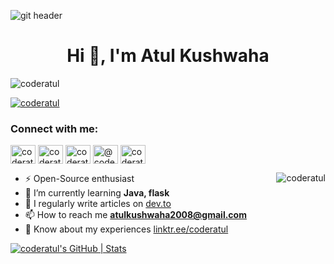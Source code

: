 ![git header](https://user-images.githubusercontent.com/72141859/148687622-94605ec7-d997-4818-b3a5-9cab9d3750b3.png)
<h1 align="center">Hi 👋, I'm Atul Kushwaha</h1>

<p align="left"> <img src="https://komarev.com/ghpvc/?username=coderatul&label=Profile%20views&color=0e75b6&style=flat" alt="coderatul"/></p>
<p align="left"> <a href="https://github.com/ryo-ma/github-profile-trophy"><img src="https://github-profile-trophy.vercel.app/?username=coderatul" alt="coderatul" /></a> </p>

<h3 align="left">Connect with me:</h3>
<p align="left">
<a href="https://dev.to/coderatul" target="blank"><img align="center" src="https://raw.githubusercontent.com/rahuldkjain/github-profile-readme-generator/master/src/images/icons/Social/devto.svg" alt="coderatul" height="30" width="40" /></a>
<a href="https://twitter.com/coderatul" target="blank"><img align="center" src="https://raw.githubusercontent.com/rahuldkjain/github-profile-readme-generator/master/src/images/icons/Social/twitter.svg" alt="coderatul" height="30" width="40" /></a>
<a href="https://linkedin.com/in/coderatul" target="blank"><img align="center" src="https://raw.githubusercontent.com/rahuldkjain/github-profile-readme-generator/master/src/images/icons/Social/linked-in-alt.svg" alt="coderatul" height="30" width="40" /></a>
<a href="https://hashnode.com/@coderatul" target="blank"><img align="center" src="https://raw.githubusercontent.com/rahuldkjain/github-profile-readme-generator/master/src/images/icons/Social/hashnode.svg" alt="@coderatul" height="30" width="40" /></a>
<a href="https://www.hackerrank.com/coderatul" target="blank"><img align="center" src="https://raw.githubusercontent.com/rahuldkjain/github-profile-readme-generator/master/src/images/icons/Social/hackerrank.svg" alt="coderatul" height="30" width="40" /></a>
</p>

<p><img align="right" src="https://github-readme-stats.vercel.app/api/top-langs?username=coderatul&show_icons=true&locale=en&layout=compact" alt="coderatul"/></p>

- ⚡ Open-Source enthusiast
- 🌱 I’m currently learning **Java, flask**
- 📝 I regularly write articles on [dev.to](https://dev.to/coderatul)
- 📫 How to reach me **atulkushwaha2008@gmail.com**
- 📄 Know about my experiences [linktr.ee/coderatul](https://linktr.ee/coderatul)

<div align="left">

[![coderatul's GitHub | Stats](https://stats.quine.sh/coderatul/github?theme=dark)](https://quine.sh)

</div>

